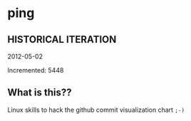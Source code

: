 # ping

## HISTORICAL ITERATION
2012-05-02

Incremented: 5448

## What is this?? 
Linux skills to hack the github commit visualization chart `;-)`
